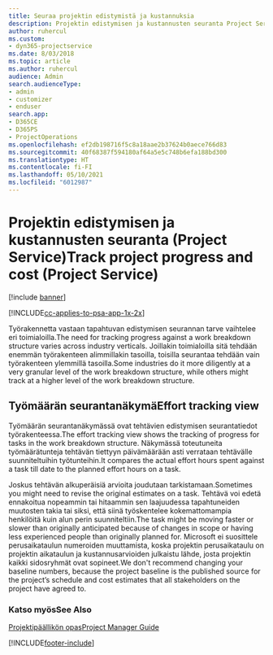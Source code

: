 ```yaml
---
title: Seuraa projektin edistymistä ja kustannuksia
description: Projektin edistymisen ja kustannusten seuranta Project Servicessä
author: ruhercul
ms.custom:
- dyn365-projectservice
ms.date: 8/03/2018
ms.topic: article
ms.author: ruhercul
audience: Admin
search.audienceType:
- admin
- customizer
- enduser
search.app:
- D365CE
- D365PS
- ProjectOperations
ms.openlocfilehash: ef2db198716f5c8a18aae2b37624b0aece766d83
ms.sourcegitcommit: 40f68387f594180af64a5e5c748b6efa188bd300
ms.translationtype: HT
ms.contentlocale: fi-FI
ms.lasthandoff: 05/10/2021
ms.locfileid: "6012987"
---
```

# <a name="track-project-progress-and-cost-project-service"></a><span data-ttu-id="d2f11-103">Projektin edistymisen ja kustannusten seuranta (Project Service)</span><span class="sxs-lookup"><span data-stu-id="d2f11-103">Track project progress and cost (Project Service)</span></span>

[!include [banner](../includes/psa-now-project-operations.md)]

[!INCLUDE[cc-applies-to-psa-app-1x-2x](../includes/cc-applies-to-psa-app-1x-2x.md)]

<span data-ttu-id="d2f11-104">Työrakennetta vastaan tapahtuvan edistymisen seurannan tarve vaihtelee eri toimialoilla.</span><span class="sxs-lookup"><span data-stu-id="d2f11-104">The need for tracking progress against a work breakdown structure varies across industry verticals.</span></span> <span data-ttu-id="d2f11-105">Joillakin toimialoilla sitä tehdään enemmän työrakenteen alimmillakin tasoilla, toisilla seurantaa tehdään vain työrakenteen ylemmillä tasoilla.</span><span class="sxs-lookup"><span data-stu-id="d2f11-105">Some industries do it more diligently at a very granular level of the work breakdown structure, while others might track at a higher level of the work breakdown structure.</span></span>  
  
## <a name="effort-tracking-view"></a><span data-ttu-id="d2f11-106">Työmäärän seurantanäkymä</span><span class="sxs-lookup"><span data-stu-id="d2f11-106">Effort tracking view</span></span>  
<span data-ttu-id="d2f11-107">Työmäärän seurantanäkymässä ovat tehtävien edistymisen seurantatiedot työrakenteessa.</span><span class="sxs-lookup"><span data-stu-id="d2f11-107">The effort tracking view shows the tracking of progress for tasks in the work breakdown structure.</span></span> <span data-ttu-id="d2f11-108">Näkymässä toteutuneita työmäärätunteja tehtävän tiettyyn päivämäärään asti verrataan tehtävälle suunniteltuihin työtunteihin.</span><span class="sxs-lookup"><span data-stu-id="d2f11-108">It compares the actual effort hours spent against a task till date to the planned effort hours on a task.</span></span>  
  
<span data-ttu-id="d2f11-109">Joskus tehtävän alkuperäisiä arvioita joudutaan tarkistamaan.</span><span class="sxs-lookup"><span data-stu-id="d2f11-109">Sometimes you might need to revise the original estimates on a task.</span></span> <span data-ttu-id="d2f11-110">Tehtävä voi edetä ennakoitua nopeammin tai hitaammin sen laajuudessa tapahtuneiden muutosten takia tai siksi, että siinä työskentelee kokemattomampia henkilöitä kuin alun perin suunniteltiin.</span><span class="sxs-lookup"><span data-stu-id="d2f11-110">The task might be moving faster or slower than originally anticipated because of changes in scope or having less experienced people than originally planned for.</span></span> <span data-ttu-id="d2f11-111">Microsoft ei suosittele perusaikataulun numeroiden muuttamista, koska projektin perusaikataulu on projektin aikataulun ja kustannusarvioiden julkaistu lähde, josta projektin kaikki sidosryhmät ovat sopineet.</span><span class="sxs-lookup"><span data-stu-id="d2f11-111">We don't recommend changing your baseline numbers, because the project baseline is the published source for the project’s schedule and cost estimates that all stakeholders on the project have agreed to.</span></span>  
  
### <a name="see-also"></a><span data-ttu-id="d2f11-112">Katso myös</span><span class="sxs-lookup"><span data-stu-id="d2f11-112">See Also</span></span>  
 [<span data-ttu-id="d2f11-113">Projektipäällikön opas</span><span class="sxs-lookup"><span data-stu-id="d2f11-113">Project Manager Guide</span></span>](../psa/project-manager-guide.md)


[!INCLUDE[footer-include](../includes/footer-banner.md)]